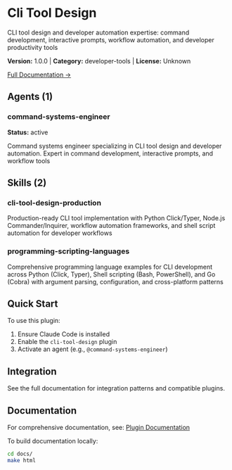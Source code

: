 # Cli Tool Design

CLI tool design and developer automation expertise: command development, interactive prompts, workflow automation, and developer productivity tools

**Version:** 1.0.0 | **Category:** developer-tools | **License:** Unknown

[Full Documentation →](https://myclaude.readthedocs.io/en/latest/plugins/cli-tool-design.html)

## Agents (1)

### command-systems-engineer

**Status:** active

Command systems engineer specializing in CLI tool design and developer automation. Expert in command development, interactive prompts, and workflow tools

## Skills (2)

### cli-tool-design-production

Production-ready CLI tool implementation with Python Click/Typer, Node.js Commander/Inquirer, workflow automation frameworks, and shell script automation for developer workflows

### programming-scripting-languages

Comprehensive programming language examples for CLI development across Python (Click, Typer), Shell scripting (Bash, PowerShell), and Go (Cobra) with argument parsing, configuration, and cross-platform patterns

## Quick Start

To use this plugin:

1. Ensure Claude Code is installed
2. Enable the `cli-tool-design` plugin
3. Activate an agent (e.g., `@command-systems-engineer`)

## Integration

See the full documentation for integration patterns and compatible plugins.

## Documentation

For comprehensive documentation, see: [Plugin Documentation](https://myclaude.readthedocs.io/en/latest/plugins/cli-tool-design.html)

To build documentation locally:

```bash
cd docs/
make html
```
